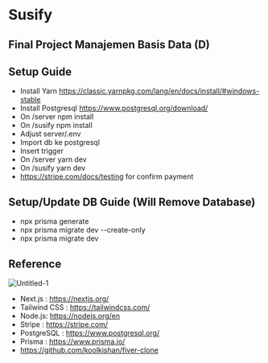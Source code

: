 # Susify
## Final Project Manajemen Basis Data (D) 

## Setup Guide
- Install Yarn https://classic.yarnpkg.com/lang/en/docs/install/#windows-stable
- Install Postgresql https://www.postgresql.org/download/
- On /server npm install
- On /susify npm install
- Adjust server/.env 
- Import db ke postgresql
- Insert trigger
- On /server yarn dev
- On /susify yarn dev
- https://stripe.com/docs/testing for confirm payment

## Setup/Update DB Guide (**Will Remove Database**)
 - npx prisma generate
 - npx prisma migrate dev --create-only
 - npx prisma migrate dev

## Reference
![Untitled-1](https://github.com/AdonisZK/Susify/assets/48209612/8ed29981-d472-4a69-b0f1-37d705231d65)
- Next.js : https://nextjs.org/
- Tailwind CSS : https://tailwindcss.com/
- Node.js: https://nodejs.org/en
- Stripe : https://stripe.com/
- PostgreSQL : https://www.postgresql.org/
- Prisma : https://www.prisma.io/
- https://github.com/koolkishan/fiver-clone
